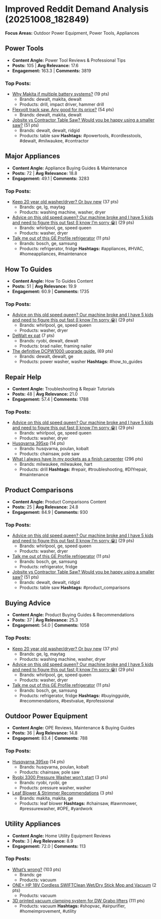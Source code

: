 # Improved Reddit Demand Analysis (20251008_182849)

**Focus Areas:** Outdoor Power Equipment, Power Tools, Appliances

## Power Tools
- **Content Angle:** Power Tool Reviews & Professional Tips
- **Posts:** 105 | **Avg Relevance:** 17.6
- **Engagement:** 163.3 | **Comments:** 3819
### Top Posts:
- [Why Makita if multiple battery systems?](https://reddit.com/r/Makita/comments/1nx1e8k/why_makita_if_multiple_battery_systems/) (19 pts)
  - Brands: dewalt, makita, dewalt
  - Products: drill, impact driver, hammer drill
- [Flexvolt track saw. Any good for its price?](https://reddit.com/r/Dewalt/comments/1nvgutw/flexvolt_track_saw_any_good_for_its_price/) (54 pts)
  - Brands: dewalt, makita, dewalt
- [Jobsite vs Contractor Table Saw? Would you be happy using a smaller saw?](https://reddit.com/r/DIY/comments/1nwpxi1/jobsite_vs_contractor_table_saw_would_you_be/) (51 pts)
  - Brands: dewalt, dewalt, ridgid
  - Products: table saw
**Hashtags:** #powertools, #cordlesstools, #dewalt, #milwaukee, #contractor

## Major Appliances
- **Content Angle:** Appliance Buying Guides & Maintenance
- **Posts:** 72 | **Avg Relevance:** 18.8
- **Engagement:** 49.1 | **Comments:** 3283
### Top Posts:
- [Keep 20 year old washer/dryer? Or buy new](https://reddit.com/r/Appliances/comments/1nx9cgj/keep_20_year_old_washerdryer_or_buy_new/) (37 pts)
  - Brands: ge, lg, maytag
  - Products: washing machine, washer, dryer
- [Advice on this old speed queen? Our machine broke and I have 5 kids and need to figure this out fast (I know I’m sorry 😭)](https://reddit.com/r/Appliances/comments/1nz0bp4/advice_on_this_old_speed_queen_our_machine_broke/) (29 pts)
  - Brands: whirlpool, ge, speed queen
  - Products: washer, dryer
- [Talk me out of this GE Profile refrigerator](https://reddit.com/r/Appliances/comments/1nwdn9j/talk_me_out_of_this_ge_profile_refrigerator/) (11 pts)
  - Brands: bosch, ge, samsung
  - Products: refrigerator, fridge
**Hashtags:** #appliances, #HVAC, #homeappliances, #maintenance

## How To Guides
- **Content Angle:** How To Guides Content
- **Posts:** 51 | **Avg Relevance:** 19.9
- **Engagement:** 60.9 | **Comments:** 1735
### Top Posts:
- [Advice on this old speed queen? Our machine broke and I have 5 kids and need to figure this out fast (I know I’m sorry 😭)](https://reddit.com/r/Appliances/comments/1nz0bp4/advice_on_this_old_speed_queen_our_machine_broke/) (29 pts)
  - Brands: whirlpool, ge, speed queen
  - Products: washer, dryer
- [DeWalt ex pat](https://reddit.com/r/ryobi/comments/1nxgqok/dewalt_ex_pat/) (7 pts)
  - Brands: ryobi, dewalt, dewalt
  - Products: brad nailer, framing nailer
- [The definitive DCPW1000 upgrade guide.](https://reddit.com/r/Dewalt/comments/1o0vypx/the_definitive_dcpw1000_upgrade_guide/) (69 pts)
  - Brands: dewalt, dewalt, ge
  - Products: power washer, washer
**Hashtags:** #how_to_guides

## Repair Help
- **Content Angle:** Troubleshooting & Repair Tutorials
- **Posts:** 48 | **Avg Relevance:** 21.0
- **Engagement:** 57.4 | **Comments:** 1788
### Top Posts:
- [Advice on this old speed queen? Our machine broke and I have 5 kids and need to figure this out fast (I know I’m sorry 😭)](https://reddit.com/r/Appliances/comments/1nz0bp4/advice_on_this_old_speed_queen_our_machine_broke/) (29 pts)
  - Brands: whirlpool, ge, speed queen
  - Products: washer, dryer
- [Husqvarna 395xp](https://reddit.com/r/Chainsaw/comments/1o1a0q7/husqvarna_395xp/) (14 pts)
  - Brands: husqvarna, poulan, kobalt
  - Products: chainsaw, pole saw
- [What I always have In my pockets as a finish carpenter](https://reddit.com/r/Tools/comments/1o0tikt/what_i_always_have_in_my_pockets_as_a_finish/) (296 pts)
  - Brands: milwaukee, milwaukee, hart
  - Products: drill
**Hashtags:** #repair, #troubleshooting, #DIYrepair, #maintenance

## Product Comparisons
- **Content Angle:** Product Comparisons Content
- **Posts:** 25 | **Avg Relevance:** 24.8
- **Engagement:** 84.9 | **Comments:** 930
### Top Posts:
- [Advice on this old speed queen? Our machine broke and I have 5 kids and need to figure this out fast (I know I’m sorry 😭)](https://reddit.com/r/Appliances/comments/1nz0bp4/advice_on_this_old_speed_queen_our_machine_broke/) (29 pts)
  - Brands: whirlpool, ge, speed queen
  - Products: washer, dryer
- [Talk me out of this GE Profile refrigerator](https://reddit.com/r/Appliances/comments/1nwdn9j/talk_me_out_of_this_ge_profile_refrigerator/) (11 pts)
  - Brands: bosch, ge, samsung
  - Products: refrigerator, fridge
- [Jobsite vs Contractor Table Saw? Would you be happy using a smaller saw?](https://reddit.com/r/DIY/comments/1nwpxi1/jobsite_vs_contractor_table_saw_would_you_be/) (51 pts)
  - Brands: dewalt, dewalt, ridgid
  - Products: table saw
**Hashtags:** #product_comparisons

## Buying Advice
- **Content Angle:** Product Buying Guides & Recommendations
- **Posts:** 37 | **Avg Relevance:** 25.3
- **Engagement:** 54.0 | **Comments:** 1058
### Top Posts:
- [Keep 20 year old washer/dryer? Or buy new](https://reddit.com/r/Appliances/comments/1nx9cgj/keep_20_year_old_washerdryer_or_buy_new/) (37 pts)
  - Brands: ge, lg, maytag
  - Products: washing machine, washer, dryer
- [Advice on this old speed queen? Our machine broke and I have 5 kids and need to figure this out fast (I know I’m sorry 😭)](https://reddit.com/r/Appliances/comments/1nz0bp4/advice_on_this_old_speed_queen_our_machine_broke/) (29 pts)
  - Brands: whirlpool, ge, speed queen
  - Products: washer, dryer
- [Talk me out of this GE Profile refrigerator](https://reddit.com/r/Appliances/comments/1nwdn9j/talk_me_out_of_this_ge_profile_refrigerator/) (11 pts)
  - Brands: bosch, ge, samsung
  - Products: refrigerator, fridge
**Hashtags:** #buyingguide, #recommendations, #bestvalue, #professional

## Outdoor Power Equipment
- **Content Angle:** OPE Reviews, Maintenance & Buying Guides
- **Posts:** 36 | **Avg Relevance:** 14.8
- **Engagement:** 83.4 | **Comments:** 788
### Top Posts:
- [Husqvarna 395xp](https://reddit.com/r/Chainsaw/comments/1o1a0q7/husqvarna_395xp/) (14 pts)
  - Brands: husqvarna, poulan, kobalt
  - Products: chainsaw, pole saw
- [Ryobi 3300 Pressure Washer won’t start](https://reddit.com/r/ryobi/comments/1nvm6w0/ryobi_3300_pressure_washer_wont_start/) (3 pts)
  - Brands: ryobi, ryobi, ge
  - Products: pressure washer, washer
- [Leaf Blower & Strimmer Recommendations](https://reddit.com/r/Makita/comments/1o19ns2/leaf_blower_strimmer_recommendations/) (3 pts)
  - Brands: makita, makita, ge
  - Products: leaf blower
**Hashtags:** #chainsaw, #lawnmower, #pressurewasher, #OPE, #yardwork

## Utility Appliances
- **Content Angle:** Home Utility Equipment Reviews
- **Posts:** 3 | **Avg Relevance:** 8.9
- **Engagement:** 72.0 | **Comments:** 113
### Top Posts:
- [What’s wrong?](https://reddit.com/r/HVAC/comments/1nwk3ob/whats_wrong/) (103 pts)
  - Brands: ge
  - Products: vacuum
- [ONE+ HP 18V Cordless SWIFTClean Wet/Dry Stick Mop and Vacuum](https://reddit.com/r/ryobi/comments/1nvtl2t/one_hp_18v_cordless_swiftclean_wetdry_stick_mop/) (2 pts)
  - Products: vacuum
- [3D printed vacuum clamping system for DW Grabo lifters](https://reddit.com/r/Dewalt/comments/1o16rql/3d_printed_vacuum_clamping_system_for_dw_grabo/) (111 pts)
  - Products: vacuum
**Hashtags:** #shopvac, #airpurifier, #homeimprovement, #utility
